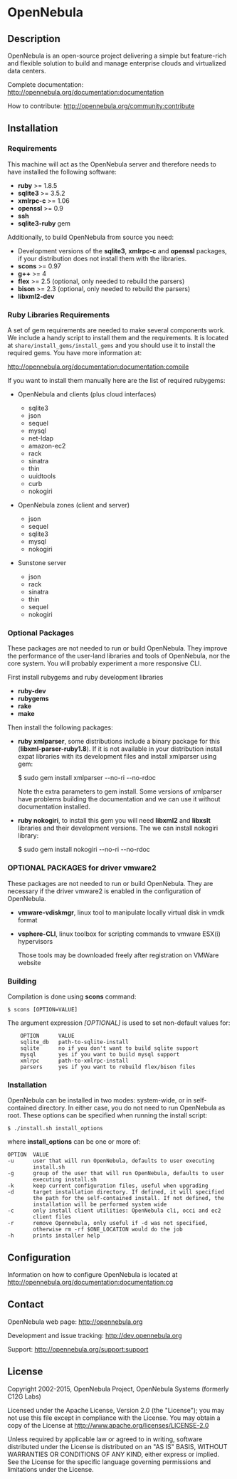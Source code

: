 
# OpenNebula

## Description

OpenNebula is an open-source project delivering a simple but feature-rich and 
flexible solution to build and manage enterprise clouds and virtualized data centers.

Complete documentation: http://opennebula.org/documentation:documentation

How to contribute: http://opennebula.org/community:contribute

## Installation

### Requirements

This machine will act as the OpenNebula server and therefore needs to have
installed the following software:

* **ruby** >= 1.8.5
* **sqlite3** >= 3.5.2
* **xmlrpc-c** >= 1.06
* **openssl** >= 0.9
* **ssh**
* **sqlite3-ruby** gem

Additionally, to build OpenNebula from source you need:

* Development versions of the **sqlite3**, **xmlrpc-c** and **openssl**
  packages, if your distribution does not install them with the libraries.
* **scons** >= 0.97
* **g++** >= 4
* **flex** >= 2.5 (optional, only needed to rebuild the parsers)
* **bison** >= 2.3 (optional, only needed to rebuild the parsers)
* **libxml2-dev**

### Ruby Libraries Requirements

A set of gem requirements are needed to make several components work. We
include a handy script to install them and the requirements. It is located at
`share/install_gems/install_gems` and you should use it to install the
required gems. You have more information at:

  http://opennebula.org/documentation:documentation:compile

If you want to install them manually here are the list of required rubygems:

* OpenNebula and clients (plus cloud interfaces)
  * sqlite3
  * json
  * sequel
  * mysql
  * net-ldap
  * amazon-ec2
  * rack
  * sinatra
  * thin
  * uuidtools
  * curb
  * nokogiri

* OpenNebula zones (client and server)
  * json
  * sequel
  * sqlite3
  * mysql
  * nokogiri

* Sunstone server
  * json
  * rack
  * sinatra
  * thin
  * sequel
  * nokogiri

### Optional Packages

These packages are not needed to run or build OpenNebula. They improve the
performance of the user-land libraries and tools of OpenNebula, nor the core
system. You will probably experiment a more responsive CLI.

First install rubygems and ruby development libraries

* **ruby-dev**
* **rubygems**
* **rake**
* **make**

Then install the following packages:

* **ruby xmlparser**, some distributions include a binary package for this
  (**libxml-parser-ruby1.8**). If it is not available in your distribution
  install expat libraries with its development files and install xmlparser
  using gem:

    $ sudo gem install xmlparser --no-ri --no-rdoc

  Note the extra parameters to gem install. Some versions of xmlparser have
  problems building the documentation and we can use it without documentation
  installed.

* **ruby nokogiri**, to install this gem you will need **libxml2** and
  **libxslt** libraries and their development versions. The we can install
  nokogiri library:

    $ sudo gem install nokogiri --no-ri --no-rdoc

### OPTIONAL PACKAGES for driver vmware2

These packages are not needed to run or build OpenNebula. They are necessary 
if the driver vmware2 is enabled in the configuration of OpenNebula.

* **vmware-vdiskmgr**, linux tool to manipulate locally virtual disk in vmdk
  format
* **vsphere-CLI**, linux toolbox for scripting commands to vmware ESX(i) 
  hypervisors
  
  Those tools may be downloaded freely after registration on VMWare website


### Building

Compilation is done using **scons** command:

    $ scons [OPTION=VALUE]

The argument expression *[OPTIONAL]* is used to set non-default values for:

        OPTION      VALUE
        sqlite_db   path-to-sqlite-install
        sqlite      no if you don't want to build sqlite support
        mysql       yes if you want to build mysql support
        xmlrpc      path-to-xmlrpc-install
        parsers     yes if you want to rebuild flex/bison files
        

### Installation

OpenNebula can be installed in two modes: system-wide, or in self-contained
directory. In either case, you do not need to run OpenNebula as root. These
options can be specified when running the install script:

    $ ./install.sh install_options

where **install_options** can be one or more of:

    OPTION  VALUE
    -u      user that will run OpenNebula, defaults to user executing
            install.sh
    -g      group of the user that will run OpenNebula, defaults to user
            executing install.sh
    -k      keep current configuration files, useful when upgrading
    -d      target installation directory. If defined, it will specified
            the path for the self-contained install. If not defined, the
            installation will be performed system wide
    -c      only install client utilities: OpenNebula cli, occi and ec2
            client files
    -r      remove Opennebula, only useful if -d was not specified,
            otherwise rm -rf $ONE_LOCATION would do the job
    -h      prints installer help


## Configuration

Information on how to configure OpenNebula is located at
http://opennebula.org/documentation:documentation:cg


## Contact

OpenNebula web page: http://opennebula.org

Development and issue tracking: http://dev.opennebula.org

Support: http://opennebula.org/support:support


## License

Copyright 2002-2015, OpenNebula Project, OpenNebula Systems (formerly C12G Labs)

Licensed under the Apache License, Version 2.0 (the "License"); you may
not use this file except in compliance with the License. You may obtain
a copy of the License at http://www.apache.org/licenses/LICENSE-2.0

Unless required by applicable law or agreed to in writing, software
distributed under the License is distributed on an "AS IS" BASIS,
WITHOUT WARRANTIES OR CONDITIONS OF ANY KIND, either express or implied.
See the License for the specific language governing permissions and
limitations under the License.

